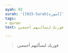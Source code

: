 ```yaml
---
ayah: 92
surah: '[[015-Surah|سورة]]'
tags:
- quran
text: فوربك لنسألنهم أجمعين

---
```

> فوربك لنسألنهم أجمعين
